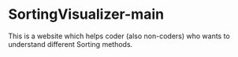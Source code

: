 # SortingVisualizer-main
This is a website which helps coder (also non-coders) who wants to understand different Sorting methods.
